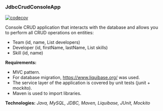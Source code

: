 ### JdbcCrudConsoleApp

[![codecov](https://codecov.io/gh/jmoloko/JdbcCrudConsoleApp/branch/main/graph/badge.svg?token=WF48JU6HL6)](https://codecov.io/gh/jmoloko/JdbcCrudConsoleApp)

Console CRUD application that interacts with the database and allows you to perform all CRUD operations on entities:
* Team (id, name, List <Developer> developers)
* Developer (id, firstName, lastName, List <Skill> skills)
* Skill (id, name)

**Requirements:**
* MVC pattern.
* For database migration, https://www.liquibase.org/ was used.
* The service layer of the application is covered by unit tests (junit + mockito).
* Maven is used to import libraries.

**Technologies:** _Java, MySQL, JDBC, Maven, Liquibase, JUnit, Mockito_